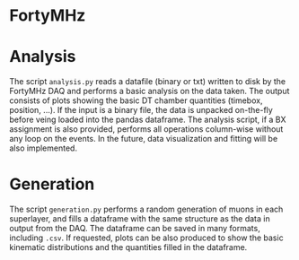 # FortyMHz

# Analysis

The script ```analysis.py``` reads a datafile (binary or txt) written to disk by the FortyMHz DAQ and performs a basic analysis on the data taken. The output consists of plots showing the basic DT chamber quantities (timebox, position, ...). If the input is a binary file, the data is unpacked on-the-fly before veing loaded into the pandas dataframe. The analysis script, if a BX assignment is also provided, performs all operations column-wise without any loop on the events. In the future, data visualization and fitting will be also implemented.

# Generation

The script ```generation.py``` performs a random generation of muons in each superlayer, and fills a dataframe with the same structure as the data in output from the DAQ. The dataframe can be saved in many formats, including ```.csv```. If requested, plots can be also produced to show the basic kinematic distributions and the quantities filled in the dataframe.